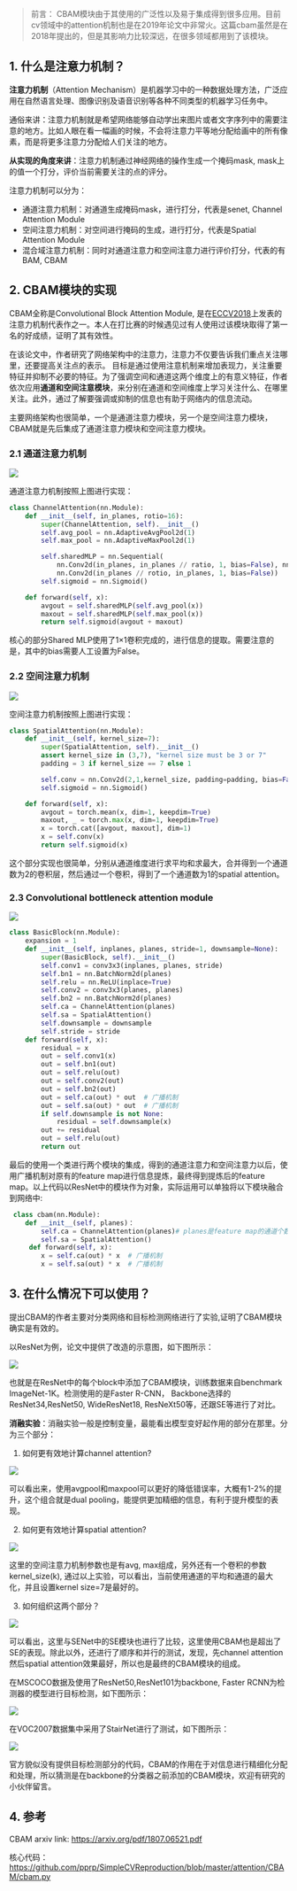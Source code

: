 > 前言： CBAM模块由于其使用的广泛性以及易于集成得到很多应用。目前cv领域中的attention机制也是在2019年论文中非常火。这篇cbam虽然是在2018年提出的，但是其影响力比较深远，在很多领域都用到了该模块。


## 1. 什么是注意力机制？

**注意力机制**（Attention Mechanism）是机器学习中的一种数据处理方法，广泛应用在自然语言处理、图像识别及语音识别等各种不同类型的机器学习任务中。

通俗来讲：注意力机制就是希望网络能够自动学出来图片或者文字序列中的需要注意的地方。比如人眼在看一幅画的时候，不会将注意力平等地分配给画中的所有像素，而是将更多注意力分配给人们关注的地方。

**从实现的角度来讲**：注意力机制通过神经网络的操作生成一个掩码mask, mask上的值一个打分，评价当前需要关注的点的评分。

注意力机制可以分为：

- 通道注意力机制：对通道生成掩码mask，进行打分，代表是senet, Channel Attention Module
- 空间注意力机制：对空间进行掩码的生成，进行打分，代表是Spatial Attention Module
- 混合域注意力机制：同时对通道注意力和空间注意力进行评价打分，代表的有BAM, CBAM

## 2. CBAM模块的实现

CBAM全称是Convolutional Block Attention Module, 是在[ECCV2018](http://openaccess.thecvf.com/content_ECCV_2018/papers/Sanghyun_Woo_Convolutional_Block_Attention_ECCV_2018_paper.pdf)上发表的注意力机制代表作之一。本人在打比赛的时候遇见过有人使用过该模块取得了第一名的好成绩，证明了其有效性。

在该论文中，作者研究了网络架构中的注意力，注意力不仅要告诉我们重点关注哪里，还要提高关注点的表示。 目标是通过使用注意机制来增加表现力，关注重要特征并抑制不必要的特征。为了强调空间和通道这两个维度上的有意义特征，作者依次应用**通道和空间注意模块**，来分别在通道和空间维度上学习关注什么、在哪里关注。此外，通过了解要强调或抑制的信息也有助于网络内的信息流动。

主要网络架构也很简单，一个是通道注意力模块，另一个是空间注意力模块，CBAM就是先后集成了通道注意力模块和空间注意力模块。

### 2.1 通道注意力机制

![](https://img-blog.csdnimg.cn/20191129214842454.png?x-oss-process=image/watermark,type_ZmFuZ3poZW5naGVpdGk,shadow_10,text_aHR0cHM6Ly9ibG9nLmNzZG4ubmV0L0REX1BQX0pK,size_16,color_FFFFFF,t_70)

通道注意力机制按照上图进行实现：

```python
class ChannelAttention(nn.Module):
    def __init__(self, in_planes, rotio=16):
        super(ChannelAttention, self).__init__()
        self.avg_pool = nn.AdaptiveAvgPool2d(1)
        self.max_pool = nn.AdaptiveMaxPool2d(1)

        self.sharedMLP = nn.Sequential(
            nn.Conv2d(in_planes, in_planes // ratio, 1, bias=False), nn.ReLU(),
            nn.Conv2d(in_planes // rotio, in_planes, 1, bias=False))
        self.sigmoid = nn.Sigmoid()

    def forward(self, x):
        avgout = self.sharedMLP(self.avg_pool(x))
        maxout = self.sharedMLP(self.max_pool(x))
        return self.sigmoid(avgout + maxout)
```

核心的部分Shared MLP使用了1$\times$1卷积完成的，进行信息的提取。需要注意的是，其中的bias需要人工设置为False。

### 2.2 空间注意力机制

![](https://img-blog.csdnimg.cn/20191129215240121.png?x-oss-process=image/watermark,type_ZmFuZ3poZW5naGVpdGk,shadow_10,text_aHR0cHM6Ly9ibG9nLmNzZG4ubmV0L0REX1BQX0pK,size_16,color_FFFFFF,t_70)

空间注意力机制按照上图进行实现：

```python
class SpatialAttention(nn.Module):
    def __init__(self, kernel_size=7):
        super(SpatialAttention, self).__init__()
        assert kernel_size in (3,7), "kernel size must be 3 or 7"
        padding = 3 if kernel_size == 7 else 1

        self.conv = nn.Conv2d(2,1,kernel_size, padding=padding, bias=False)
        self.sigmoid = nn.Sigmoid()

    def forward(self, x):
        avgout = torch.mean(x, dim=1, keepdim=True)
        maxout, _ = torch.max(x, dim=1, keepdim=True)
        x = torch.cat([avgout, maxout], dim=1)
        x = self.conv(x)
        return self.sigmoid(x)
```

这个部分实现也很简单，分别从通道维度进行求平均和求最大，合并得到一个通道数为2的卷积层，然后通过一个卷积，得到了一个通道数为1的spatial attention。

### 2.3 Convolutional bottleneck attention module

![](https://img-blog.csdnimg.cn/20191129220933359.png?x-oss-process=image/watermark,type_ZmFuZ3poZW5naGVpdGk,shadow_10,text_aHR0cHM6Ly9ibG9nLmNzZG4ubmV0L0REX1BQX0pK,size_16,color_FFFFFF,t_70)

```python
class BasicBlock(nn.Module):
    expansion = 1
    def __init__(self, inplanes, planes, stride=1, downsample=None):
        super(BasicBlock, self).__init__()
        self.conv1 = conv3x3(inplanes, planes, stride)
        self.bn1 = nn.BatchNorm2d(planes)
        self.relu = nn.ReLU(inplace=True)
        self.conv2 = conv3x3(planes, planes)
        self.bn2 = nn.BatchNorm2d(planes)
        self.ca = ChannelAttention(planes)
        self.sa = SpatialAttention()
        self.downsample = downsample
        self.stride = stride
    def forward(self, x):
        residual = x
        out = self.conv1(x)
        out = self.bn1(out)
        out = self.relu(out)
        out = self.conv2(out)
        out = self.bn2(out)
        out = self.ca(out) * out  # 广播机制
        out = self.sa(out) * out  # 广播机制
        if self.downsample is not None:
            residual = self.downsample(x)
        out += residual
        out = self.relu(out)
        return out
```

最后的使用一个类进行两个模块的集成，得到的通道注意力和空间注意力以后，使用广播机制对原有的feature map进行信息提炼，最终得到提炼后的feature map。以上代码以ResNet中的模块作为对象，实际运用可以单独将以下模块融合到网络中:

```python
 class cbam(nn.Module):
 	def __init__(self, planes)：
        self.ca = ChannelAttention(planes)# planes是feature map的通道个数
        self.sa = SpatialAttention()
     def forward(self, x):
        x = self.ca(out) * x  # 广播机制
        x = self.sa(out) * x  # 广播机制
```

## 3.  在什么情况下可以使用？

提出CBAM的作者主要对分类网络和目标检测网络进行了实验,证明了CBAM模块确实是有效的。

以ResNet为例，论文中提供了改造的示意图，如下图所示：

![](https://img-blog.csdnimg.cn/20191231213810657.png?x-oss-process=image/watermark,type_ZmFuZ3poZW5naGVpdGk,shadow_10,text_aHR0cHM6Ly9ibG9nLmNzZG4ubmV0L0REX1BQX0pK,size_16,color_FFFFFF,t_70)

也就是在ResNet中的每个block中添加了CBAM模块，训练数据来自benchmark ImageNet-1K。检测使用的是Faster R-CNN， Backbone选择的ResNet34,ResNet50, WideResNet18, ResNeXt50等，还跟SE等进行了对比。

**消融实验**：消融实验一般是控制变量，最能看出模型变好起作用的部分在那里。分为三个部分：

1. 如何更有效地计算channel attention?

![](https://img-blog.csdnimg.cn/20191231220525416.png)

可以看出来，使用avgpool和maxpool可以更好的降低错误率，大概有1-2%的提升，这个组合就是dual pooling，能提供更加精细的信息，有利于提升模型的表现。


2. 如何更有效地计算spatial attention?

![](https://img-blog.csdnimg.cn/20191231221749810.png)

这里的空间注意力机制参数也是有avg, max组成，另外还有一个卷积的参数kernel_size(k), 通过以上实验，可以看出，当前使用通道的平均和通道的最大化，并且设置kernel size=7是最好的。

3. 如何组织这两个部分？

![](https://img-blog.csdnimg.cn/20191231222600249.png)

可以看出，这里与SENet中的SE模块也进行了比较，这里使用CBAM也是超出了SE的表现。除此以外，还进行了顺序和并行的测试，发现，先channel attention然后spatial attention效果最好，所以也是最终的CBAM模块的组成。

在MSCOCO数据及使用了ResNet50,ResNet101为backbone, Faster RCNN为检测器的模型进行目标检测，如下图所示：

![](https://img-blog.csdnimg.cn/20191231223043109.png?x-oss-process=image/watermark,type_ZmFuZ3poZW5naGVpdGk,shadow_10,text_aHR0cHM6Ly9ibG9nLmNzZG4ubmV0L0REX1BQX0pK,size_16,color_FFFFFF,t_70)

在VOC2007数据集中采用了StairNet进行了测试，如下图所示：

![](https://img-blog.csdnimg.cn/2019123122310327.png?x-oss-process=image/watermark,type_ZmFuZ3poZW5naGVpdGk,shadow_10,text_aHR0cHM6Ly9ibG9nLmNzZG4ubmV0L0REX1BQX0pK,size_16,color_FFFFFF,t_70)

官方貌似没有提供目标检测部分的代码，CBAM的作用在于对信息进行精细化分配和处理，所以猜测是在backbone的分类器之前添加的CBAM模块，欢迎有研究的小伙伴留言。

## 4. 参考

CBAM arxiv link: <https://arxiv.org/pdf/1807.06521.pdf>

核心代码：<https://github.com/pprp/SimpleCVReproduction/blob/master/attention/CBAM/cbam.py>